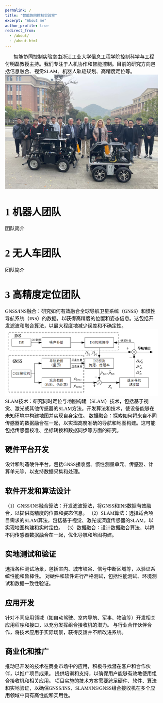 ```yaml
---
permalink: /
title: "智能协同控制实验室"
excerpt: "About me"
author_profile: true
redirect_from: 
  - /about/
  - /about.html
---
```


&emsp;&emsp;<font color=black size=3 font face="微软雅黑" >智能协同控制实验室由[浙江工业大学](https://www.zjut.edu.cn/)信息工程学院控制科学与工程付明磊教授主持。我们专注于人机协作和智能控制。目前的研究方向包括信息融合、视觉SLAM、机器人轨迹规划、高精度定位等。
![Editing a markdown file for a talk](/images/Team2.jpg)

1 机器人团队
======
团队简介

2 无人车团队
======
团队简介

3 高精度定位团队
======
GNSS/INS融合：研究如何有效融合全球导航卫星系统（GNSS）和惯性导航系统（INS）的数据，以获得高精度的位置和姿态信息。这包括开发滤波和融合算法，以最大程度地减少误差和不确定性。
![Editing a markdown file for a talk](/images/RTK/GNSS-INS.png)
SLAM技术：研究同时定位与地图构建（SLAM）技术，包括基于视觉、激光或其他传感器的SLAM方法。开发算法和技术，使设备能够在未知环境中构建地图并实现自身定位。
数据融合：探索如何将来自不同传感器的数据融合在一起，以实现高度准确的导航和地图构建。这可能包括传感器校准、坐标转换和数据同步等方面的研究。

硬件平台开发
------
设计和制造硬件平台，包括GNSS接收器、惯性测量单元、传感器、计算单元等，以支持数据采集和处理。

软件开发和算法设计
------
（1）GNSS/INS融合算法：开发滤波算法，将GNSS和INS数据有效融合，以提供高精度的位置和姿态信息。
（2）SLAM算法：选择适合项目需求的SLAM算法，包括基于视觉、激光或深度传感器的SLAM，以实现地图构建和实时定位。
（3）数据融合：设计数据融合算法，以将不同传感器数据融合在一起，优化导航和地图构建。

实地测试和验证
------
选择各种测试场景，包括室内、城市峡谷、信号中断区域等，以验证系统性能和鲁棒性。
对硬件和软件进行严格测试，包括性能测试、环境测试和数据一致性验证。

应用开发
------
针对不同应用领域（如自动驾驶、室内导航、军事、物流等）开发相关应用程序和接口，以充分发挥组合接收机的潜力。
与行业合作伙伴合作，将技术应用于实际场景，获得反馈并不断改进系统。

商业化和推广
------
推动已开发的技术在商业市场中的应用，积极寻找潜在客户和合作伙伴，以推广项目成果。
提供培训和支持，以确保用户能够有效地使用组合接收机和相关应用。
项目实施的技术方案需要跨足硬件、软件、算法和实地验证，以确保GNSS/INS、SLAM/INS/GNSS组合接收机在多个应用领域中具有高性能和实用性。



